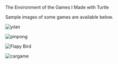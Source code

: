 The Environment of the Games I Made with Turtle



Sample images of some games are available below.



![yılan](https://github.com/user-attachments/assets/a35266fe-0eb1-4e0b-b972-165c7c25e046)


![pinpong](https://github.com/user-attachments/assets/3e2d8541-8e7b-4002-b72a-02e8b92e6dc9)

![Flapy Bird](https://github.com/user-attachments/assets/119de788-9c98-4101-b81a-5b7ec03bfd2e)


![cargame](https://github.com/user-attachments/assets/1c8748bd-0324-4261-b073-b8b1d391f5eb)
